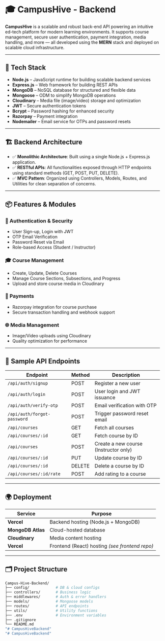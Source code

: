 # 🎓 CampusHive - Backend

**CampusHive** is a scalable and robust back-end API powering an intuitive ed-tech platform for modern learning environments. It supports course management, secure user authentication, payment integration, media handling, and more — all developed using the **MERN** stack and deployed on scalable cloud infrastructure.

---
 
## 🚀 Tech Stack

- **Node.js** – JavaScript runtime for building scalable backend services
- **Express.js** – Web framework for building REST APIs
- **MongoDB** – NoSQL database for structured and flexible data
- **Mongoose** – ODM to simplify MongoDB operations
- **Cloudinary** – Media file (image/video) storage and optimization
- **JWT** – Secure authentication tokens
- **Bcrypt** – Password hashing for enhanced security
- **Razorpay** – Payment integration
- **Nodemailer** – Email service for OTPs and password resets

---

## 🏗️ Backend Architecture

- ✅ **Monolithic Architecture**: Built using a single Node.js + Express.js application.
- ✅ **RESTful APIs**: All functionalities exposed through HTTP endpoints using standard methods (GET, POST, PUT, DELETE).
- ✅ **MVC Pattern**: Organized using Controllers, Models, Routes, and Utilities for clean separation of concerns.

---

## 📦 Features & Modules

### 🔐 Authentication & Security
- User Sign-up, Login with JWT
- OTP Email Verification
- Password Reset via Email
- Role-based Access (Student / Instructor)

### 🎓 Course Management
- Create, Update, Delete Courses
- Manage Course Sections, Subsections, and Progress
- Upload and store course media in Cloudinary

### 🧾 Payments
- Razorpay integration for course purchase
- Secure transaction handling and webhook support

### 🌐 Media Management
- Image/Video uploads using Cloudinary
- Quality optimization for performance

---

## 🧠 Sample API Endpoints

| Endpoint                          | Method | Description                            |
|----------------------------------|--------|----------------------------------------|
| `/api/auth/signup`               | POST   | Register a new user                    |
| `/api/auth/login`                | POST   | User login and JWT issuance            |
| `/api/auth/verify-otp`          | POST   | Email verification with OTP            |
| `/api/auth/forgot-password`      | POST   | Trigger password reset email           |
| `/api/courses`                   | GET    | Fetch all courses                      |
| `/api/courses/:id`               | GET    | Fetch course by ID                     |
| `/api/courses`                   | POST   | Create a new course (Instructor only)  |
| `/api/courses/:id`               | PUT    | Update course by ID                    |
| `/api/courses/:id`               | DELETE | Delete a course by ID                  |
| `/api/courses/:id/rate`          | POST   | Add rating to a course                 |

---

## 🌍 Deployment

| Service     | Purpose                    |
|-------------|----------------------------|
| **Vercel** | Backend hosting (Node.js + MongoDB) |
| **MongoDB Atlas** | Cloud-hosted database       |
| **Cloudinary**     | Media content hosting       |
| **Vercel**         | Frontend (React) hosting *(see frontend repo)* |

---

## 🗂️ Project Structure

```bash
Campus-Hive-Backend/
├── config/            # DB & cloud configs
├── controllers/       # Business logic
├── middlewares/       # Auth & error handlers
├── models/            # Mongoose models
├── routes/            # API endpoints
├── utils/             # Utility functions
├── .env               # Environment variables
├── .gitignore
└── README.md
"# CampusHiveBackend" 
"# CampusHiveBackend" 
